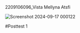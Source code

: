 2209106096_Vista Mellyna Atsfi 

![Screenshot 2024-09-17 000122](https://github.com/user-attachments/assets/d6710c91-ce54-48a8-a0e5-efc3fc94267a)

#Posttest 1
